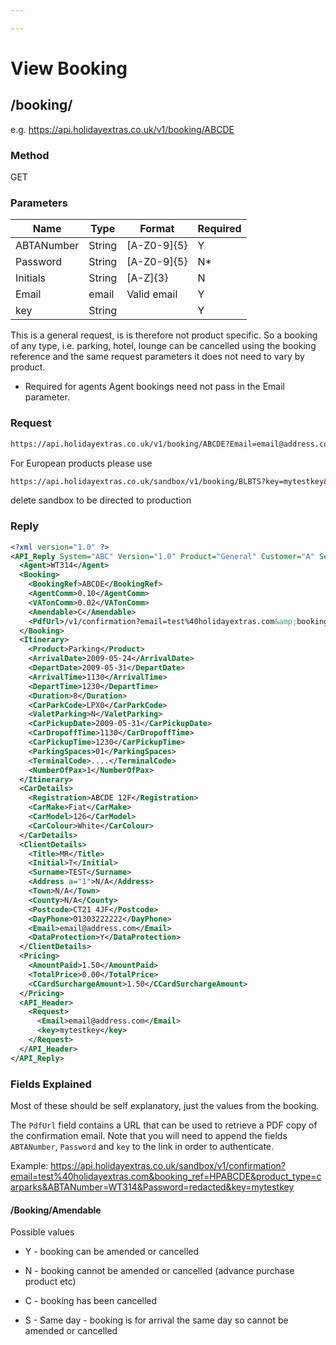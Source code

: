 ```yaml
---

---
```


# View Booking



## /booking/<bookingRef>

e.g. https://api.holidayextras.co.uk/v1/booking/ABCDE

### Method

GET








### Parameters

 | Name       | Type   | Format      | Required |
 | ----       | ----   | ------      | -------- |
 | ABTANumber | String | [A-Z0-9]{5} | Y        |
 | Password   | String | [A-Z0-9]{5} | N*       |
 | Initials   | String | [A-Z]{3}    | N        |
 | Email      | email  | Valid email | Y        |
 | key        | String |             | Y        |


This is a general request, is is therefore not product specific. So a booking of any type, i.e. parking, hotel, lounge can be cancelled using the booking reference and the same request parameters it does not need to vary by product.

* Required for agents Agent bookings need not pass in the Email parameter.

### Request

```html
https://api.holidayextras.co.uk/v1/booking/ABCDE?Email=email@address.com&key=mytestkey
```

For European products please use
```html
https://api.holidayextras.co.uk/sandbox/v1/booking/BLBTS?key=mytestkey&ABTANumber=32877&Password=RADEN&System=ABG
```

delete sandbox to be directed to production



### Reply

```xml
<?xml version="1.0" ?>
<API_Reply System="ABC" Version="1.0" Product="General" Customer="A" Session="999999999" RequestCode="7" Result="OK">
  <Agent>WT314</Agent>
  <Booking>
    <BookingRef>ABCDE</BookingRef>
    <AgentComm>0.10</AgentComm>
    <VATonComm>0.02</VATonComm>
    <Amendable>C</Amendable>
    <PdfUrl>/v1/confirmation?email=test%40holidayextras.com&amp;booking_ref=HPABCDE&amp;product_type=carparks</PdfUrl>
  </Booking>
  <Itinerary>
    <Product>Parking</Product>
    <ArrivalDate>2009-05-24</ArrivalDate>
    <DepartDate>2009-05-31</DepartDate>
    <ArrivalTime>1130</ArrivalTime>
    <DepartTime>1230</DepartTime>
    <Duration>8</Duration>
    <CarParkCode>LPX0</CarParkCode>
    <ValetParking>N</ValetParking>
    <CarPickupDate>2009-05-31</CarPickupDate>
    <CarDropoffTime>1130</CarDropoffTime>
    <CarPickupTime>1230</CarPickupTime>
    <ParkingSpaces>01</ParkingSpaces>
    <TerminalCode>....</TerminalCode>
    <NumberOfPax>1</NumberOfPax>
  </Itinerary>
  <CarDetails>
    <Registration>ABCDE 12F</Registration>
    <CarMake>Fiat</CarMake>
    <CarModel>126</CarModel>
    <CarColour>White</CarColour>
  </CarDetails>
  <ClientDetails>
    <Title>MR</Title>
    <Initial>T</Initial>
    <Surname>TEST</Surname>
    <Address a="1">N/A</Address>
    <Town>N/A</Town>
    <County>N/A</County>
    <Postcode>CT21 4JF</Postcode>
    <DayPhone>01303222222</DayPhone>
    <Email>email@address.com</Email>
    <DataProtection>Y</DataProtection>
  </ClientDetails>
  <Pricing>
    <AmountPaid>1.50</AmountPaid>
    <TotalPrice>0.00</TotalPrice>
    <CCardSurchargeAmount>1.50</CCardSurchargeAmount>
  </Pricing>
  <API_Header>
    <Request>
      <Email>email@address.com</Email>
      <key>mytestkey</key>
    </Request>
  </API_Header>
</API_Reply>
```


### Fields Explained

Most of these should be self explanatory, just the values from the booking.

The `PdfUrl` field contains a URL that can be used to retrieve a PDF copy of
the confirmation email. Note that you will need to append the fields
`ABTANumber`, `Password` and `key` to the link in order to authenticate.

Example: https://api.holidayextras.co.uk/sandbox/v1/confirmation?email=test%40holidayextras.com&booking_ref=HPABCDE&product_type=carparks&ABTANumber=WT314&Password=redacted&key=mytestkey

#### /Booking/Amendable

Possible values


*  Y - booking can be amended or cancelled

*  N - booking cannot be amended or cancelled (advance purchase product etc)

*  C - booking has been cancelled

*  S - Same day - booking is for arrival the same day so cannot be amended or cancelled

